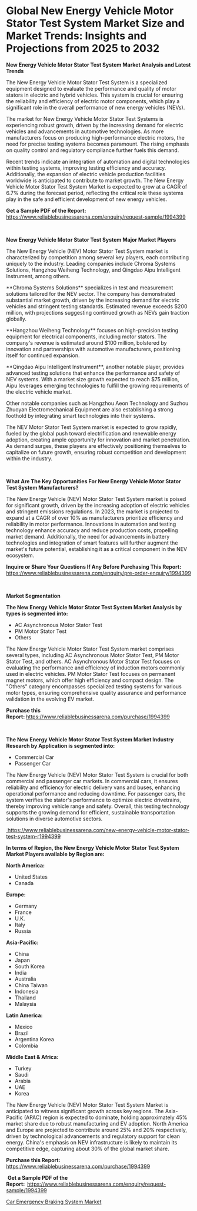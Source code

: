 <p><h1>Global New Energy Vehicle Motor Stator Test System Market Size and Market Trends: Insights and Projections from 2025 to 2032</h1></p><p><strong>New Energy Vehicle Motor Stator Test System Market Analysis and Latest Trends</strong></p>
<p><p>The New Energy Vehicle Motor Stator Test System is a specialized equipment designed to evaluate the performance and quality of motor stators in electric and hybrid vehicles. This system is crucial for ensuring the reliability and efficiency of electric motor components, which play a significant role in the overall performance of new energy vehicles (NEVs). </p><p>The market for New Energy Vehicle Motor Stator Test Systems is experiencing robust growth, driven by the increasing demand for electric vehicles and advancements in automotive technologies. As more manufacturers focus on producing high-performance electric motors, the need for precise testing systems becomes paramount. The rising emphasis on quality control and regulatory compliance further fuels this demand.</p><p>Recent trends indicate an integration of automation and digital technologies within testing systems, improving testing efficiency and accuracy. Additionally, the expansion of electric vehicle production facilities worldwide is anticipated to contribute to market growth. The New Energy Vehicle Motor Stator Test System Market is expected to grow at a CAGR of 6.7% during the forecast period, reflecting the critical role these systems play in the safe and efficient development of new energy vehicles.</p></p>
<p><strong>Get a Sample PDF of the Report:&nbsp;</strong> <a href="https://www.reliablebusinessarena.com/enquiry/request-sample/1994399?utm_campaign=3294&utm_medium=2&utm_source=Github&utm_content=ia&utm_term=31032025&utm_id=new-energy-vehicle-motor-stator-test-system">https://www.reliablebusinessarena.com/enquiry/request-sample/1994399</a></p>
<p>&nbsp;</p>
<p><strong>New Energy Vehicle Motor Stator Test System Major Market Players</strong></p>
<p><p>The New Energy Vehicle (NEV) Motor Stator Test System market is characterized by competition among several key players, each contributing uniquely to the industry. Leading companies include Chroma Systems Solutions, Hangzhou Weiheng Technology, and Qingdao Aipu Intelligent Instrument, among others.</p><p>**Chroma Systems Solutions** specializes in test and measurement solutions tailored for the NEV sector. The company has demonstrated substantial market growth, driven by the increasing demand for electric vehicles and stringent testing standards. Estimated revenue exceeds $200 million, with projections suggesting continued growth as NEVs gain traction globally.</p><p>**Hangzhou Weiheng Technology** focuses on high-precision testing equipment for electrical components, including motor stators. The company's revenue is estimated around $100 million, bolstered by innovation and partnerships with automotive manufacturers, positioning itself for continued expansion.</p><p>**Qingdao Aipu Intelligent Instrument**, another notable player, provides advanced testing solutions that enhance the performance and safety of NEV systems. With a market size growth expected to reach $75 million, Aipu leverages emerging technologies to fulfill the growing requirements of the electric vehicle market.</p><p>Other notable companies such as Hangzhou Aeon Technology and Suzhou Zhuoyan Electromechanical Equipment are also establishing a strong foothold by integrating smart technologies into their systems.</p><p>The NEV Motor Stator Test System market is expected to grow rapidly, fueled by the global push toward electrification and renewable energy adoption, creating ample opportunity for innovation and market penetration. As demand surges, these players are effectively positioning themselves to capitalize on future growth, ensuring robust competition and development within the industry.</p></p>
<p>&nbsp;</p>
<p><strong>What Are The Key Opportunities For New Energy Vehicle Motor Stator Test System Manufacturers?</strong></p>
<p><p>The New Energy Vehicle (NEV) Motor Stator Test System market is poised for significant growth, driven by the increasing adoption of electric vehicles and stringent emissions regulations. In 2023, the market is projected to expand at a CAGR of over 10% as manufacturers prioritize efficiency and reliability in motor performance. Innovations in automation and testing technology enhance accuracy and reduce production costs, propelling market demand. Additionally, the need for advancements in battery technologies and integration of smart features will further augment the market's future potential, establishing it as a critical component in the NEV ecosystem.</p></p>
<p><strong>Inquire or Share Your Questions If Any Before Purchasing This Report:</strong> <a href="https://www.reliablebusinessarena.com/enquiry/pre-order-enquiry/1994399?utm_campaign=3294&utm_medium=2&utm_source=Github&utm_content=ia&utm_term=31032025&utm_id=new-energy-vehicle-motor-stator-test-system">https://www.reliablebusinessarena.com/enquiry/pre-order-enquiry/1994399</a></p>
<p>&nbsp;</p>
<p><strong>Market Segmentation</strong></p>
<p><strong>The New Energy Vehicle Motor Stator Test System Market Analysis by types is segmented into:</strong></p>
<p><ul><li>AC Asynchronous Motor Stator Test</li><li>PM Motor Stator Test</li><li>Others</li></ul></p>
<p><p>The New Energy Vehicle Motor Stator Test System market comprises several types, including AC Asynchronous Motor Stator Test, PM Motor Stator Test, and others. AC Asynchronous Motor Stator Test focuses on evaluating the performance and efficiency of induction motors commonly used in electric vehicles. PM Motor Stator Test focuses on permanent magnet motors, which offer high efficiency and compact design. The "Others" category encompasses specialized testing systems for various motor types, ensuring comprehensive quality assurance and performance validation in the evolving EV market.</p></p>
<p><strong>Purchase this Report:&nbsp;</strong><a href="https://www.reliablebusinessarena.com/purchase/1994399?utm_campaign=3294&utm_medium=2&utm_source=Github&utm_content=ia&utm_term=31032025&utm_id=new-energy-vehicle-motor-stator-test-system">https://www.reliablebusinessarena.com/purchase/1994399</a></p>
<p>&nbsp;</p>
<p><strong>The New Energy Vehicle Motor Stator Test System Market Industry Research by Application is segmented into:</strong></p>
<p><ul><li>Commercial Car</li><li>Passenger Car</li></ul></p>
<p><p>The New Energy Vehicle (NEV) Motor Stator Test System is crucial for both commercial and passenger car markets. In commercial cars, it ensures reliability and efficiency for electric delivery vans and buses, enhancing operational performance and reducing downtime. For passenger cars, the system verifies the stator's performance to optimize electric drivetrains, thereby improving vehicle range and safety. Overall, this testing technology supports the growing demand for efficient, sustainable transportation solutions in diverse automotive sectors.</p></p>
<p><a href="https://www.reliablebusinessarena.com/new-energy-vehicle-motor-stator-test-system-r1994399?utm_campaign=3294&utm_medium=2&utm_source=Github&utm_content=ia&utm_term=31032025&utm_id=new-energy-vehicle-motor-stator-test-system">&nbsp;https://www.reliablebusinessarena.com/new-energy-vehicle-motor-stator-test-system-r1994399</a></p>
<p><strong>In terms of Region, the New Energy Vehicle Motor Stator Test System Market Players available by Region are:</strong></p>
<p>
    <p> <strong> North America: </strong>
        <ul>
            <li>United States</li>
            <li>Canada</li>
        </ul>
        </p> 
    <p> <strong> Europe: </strong>
        <ul>
            <li>Germany</li>
            <li>France</li>
            <li>U.K.</li>
            <li>Italy</li>
            <li>Russia</li>
        </ul>
        </p> 
    <p> <strong> Asia-Pacific: </strong>
        <ul>
            <li>China</li>
            <li>Japan</li>
            <li>South Korea</li>
            <li>India</li>
            <li>Australia</li>
            <li>China Taiwan</li>
            <li>Indonesia</li>
            <li>Thailand</li>
            <li>Malaysia</li>
        </ul>
        </p> 
    <p> <strong> Latin America: </strong>
        <ul>
            <li>Mexico</li>
            <li>Brazil</li>
            <li>Argentina Korea</li>
            <li>Colombia</li>
        </ul>
        </p> 
    <p> <strong> Middle East & Africa: </strong>
        <ul>
            <li>Turkey</li>
            <li>Saudi</li>
            <li>Arabia</li>
            <li>UAE</li>
            <li>Korea</li>
        </ul>
    </p>
    </p>
<p><p>The New Energy Vehicle (NEV) Motor Stator Test System Market is anticipated to witness significant growth across key regions. The Asia-Pacific (APAC) region is expected to dominate, holding approximately 45% market share due to robust manufacturing and EV adoption. North America and Europe are projected to contribute around 25% and 20% respectively, driven by technological advancements and regulatory support for clean energy. China's emphasis on NEV infrastructure is likely to maintain its competitive edge, capturing about 30% of the global market share.</p></p>
<p><strong>Purchase this Report: </strong><a href="https://www.reliablebusinessarena.com/purchase/1994399?utm_campaign=3294&utm_medium=2&utm_source=Github&utm_content=ia&utm_term=31032025&utm_id=new-energy-vehicle-motor-stator-test-system">https://www.reliablebusinessarena.com/purchase/1994399</a></p>
<p>&nbsp;<strong>Get a Sample PDF of the Report:&nbsp;&nbsp;</strong><a href="https://www.reliablebusinessarena.com/enquiry/request-sample/1994399?utm_campaign=3294&utm_medium=2&utm_source=Github&utm_content=ia&utm_term=31032025&utm_id=new-energy-vehicle-motor-stator-test-system">https://www.reliablebusinessarena.com/enquiry/request-sample/1994399</a></p>
<p><strong></strong></p>
<p><p><a href="https://github.com/casimbrhelck/Market-Research-Report-List-1/blob/main/car-emergency-braking-system-market.md?utm_campaign=3294&utm_medium=2&utm_source=Github&utm_content=ia&utm_term=31032025&utm_id=new-energy-vehicle-motor-stator-test-system">Car Emergency Braking System Market</a></p></p>